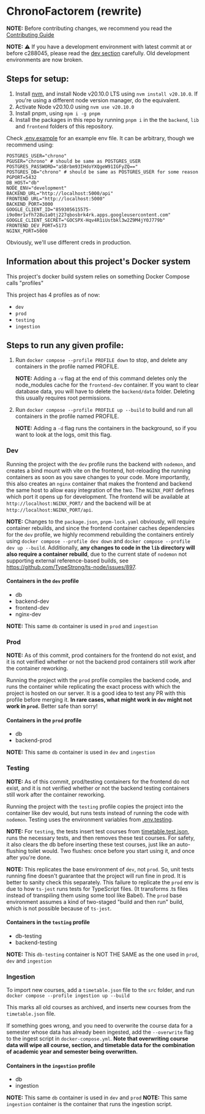 # ChronoFactorem (rewrite)

**NOTE:** Before contributing changes, we recommend you read the [Contributing Guide](./CONTRIBUTING.md)

**NOTE:** ⚠️ If you have a development environment with latest commit at or before c288045, please read the [dev section](#dev) carefully. Old development environments are now broken.

## Steps for setup:

1. Install [nvm](https://github.com/nvm-sh/nvm), and install Node v20.10.0 LTS using `nvm install v20.10.0`. If you're using a different node version manager, do the equivalent.
2. Activate Node v20.10.0 using `nvm use v20.10.0`
3. Install pnpm, using `npm i -g pnpm`
4. Install the packages in this repo by running `pnpm i` in the the `backend`, `lib` and `frontend` folders of this repository.

Check [.env.example](./.env.example) for an example env file. It can be arbitrary, though we recommend using:

```
POSTGRES_USER="chrono"
PGUSER="chrono" # should be same as POSTGRES_USER
POSTGRES_PASSWORD="aSBrbm93IHdoYXQgeW91IGFyZQ=="
POSTGRES_DB="chrono" # should be same as POSTGRES_USER for some reason
PGPORT=5432
DB_HOST="db"
NODE_ENV="development"
BACKEND_URL="http://localhost:5000/api"
FRONTEND_URL="http://localhost:5000"
BACKEND_PORT=3000
GOOGLE_CLIENT_ID="859305615575-i9o0mr1vfh728u1a0tj227qbosbrk4rk.apps.googleusercontent.com"
GOOGLE_CLIENT_SECRET="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"
FRONTEND_DEV_PORT=5173
NGINX_PORT=5000
```

Obviously, we'll use different creds in production.

## Information about this project's Docker system

This project's docker build system relies on something Docker Compose calls "profiles"

This project has 4 profiles as of now:

- `dev`
- `prod`
- `testing`
- `ingestion`

## Steps to run any given profile:

1. Run `docker compose --profile PROFILE down` to stop, and delete any containers in the profile named PROFILE.

   **NOTE:** Adding a `-v` flag at the end of this command deletes only the node_modules cache for the `frontend-dev` container. If you want to clear database data, you will have to delete the `backend/data` folder. Deleting this usually requires root permissions.

2. Run `docker compose --profile PROFILE up --build` to build and run all containers in the profile named PROFILE.

   **NOTE:** Adding a `-d` flag runs the containers in the background, so if you want to look at the logs, omit this flag.

### Dev

Running the project with the `dev` profile runs the backend with `nodemon`, and creates a bind mount with vite on the frontend, hot-reloading the running containers as soon as you save changes to your code. More importantly, this also creates an `nginx` container that makes the frontend and backend the same host to allow easy integration of the two. The `NGINX_PORT` defines which port it opens up for development. The frontend will be available at `http://localhost:NGINX_PORT/` and the backend will be at `http://localhost:NGINX_PORT/api`.

**NOTE:** Changes to the `package.json`, `pnpm-lock.yaml` obviously, will require container rebuilds, and since the frontend container caches dependencies for the `dev` profile, we highly recommend rebuilding the containers entirely using `docker compose --profile dev down` and `docker compose --profile dev up --build`. Additionally, **any changes to code in the `lib` directory will also require a container rebuild**, due to the current state of `nodemon` not supporting external reference-based builds, see https://github.com/TypeStrong/ts-node/issues/897.

#### Containers in the `dev` profile

- db
- backend-dev
- frontend-dev
- nginx-dev

**NOTE:** This same `db` container is used in `prod` and `ingestion`

### Prod

**NOTE:** As of this commit, prod containers for the frontend do not exist, and it is not verified whether or not the backend prod containers still work after the container reworking.

Running the project with the `prod` profile compiles the backend code, and runs the container while replicating the exact process with which the project is hosted on our server. It is a good idea to test any PR with this profile before merging it. **In rare cases, what might work in `dev` might not work in `prod`.** Better safe than sorry!

#### Containers in the `prod` profile

- db
- backend-prod

**NOTE:** This same `db` container is used in `dev` and `ingestion`

### Testing

**NOTE:** As of this commit, prod/testing containers for the frontend do not exist, and it is not verified whether or not the backend testing containers still work after the container reworking.

Running the project with the `testing` profile copies the project into the container like dev would, but runs tests instead of running the code with `nodemon`. Testing uses the environment variables from [.env.testing](./.env.testing).

**NOTE:** For `testing`, the tests insert test courses from [timetable.test.json](./src/backend/tests/timetable.test.json), runs the necessary tests, and then removes these test courses. For safety, it also clears the db before inserting these test courses, just like an auto-flushing toilet would. Two flushes: once before you start using it, and once after you're done.

**NOTE:** This replicates the base environment of `dev`, not `prod`. So, unit tests running fine doesn't guarantee that the project will run fine in prod. It is better to sanity check this separately. This failure to replicate the `prod` env is due to how `ts-jest` runs tests for TypeScript files. (It transforms .ts files instead of transpiling them using some tool like Babel). The `prod` base environment assumes a kind of two-staged "build and then run" build, which is not possible because of `ts-jest`.

#### Containers in the `testing` profile

- db-testing
- backend-testing

**NOTE:** This `db-testing` container is NOT THE SAME as the one used in `prod`, `dev` and `ingestion`

### Ingestion

To import new courses, add a `timetable.json` file to the `src` folder, and run `docker compose --profile ingestion up --build`

This marks all old courses as archived, and inserts new courses from the `timetable.json` file.

If something goes wrong, and you need to overwrite the course data for a semester whose data has already been ingested, add the `--overwrite` flag to the ingest script in `docker-compose.yml`. **Note that overwriting course data will wipe all course, section, and timetable data for the combination of academic year and semester being overwritten.**

#### Containers in the `ingestion` profile

- db
- ingestion

**NOTE:** This same `db` container is used in `dev` and `prod`
**NOTE:** This same `ingestion` container is the container that runs the ingestion script.
